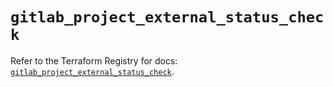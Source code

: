 # `gitlab_project_external_status_check`

Refer to the Terraform Registry for docs: [`gitlab_project_external_status_check`](https://registry.terraform.io/providers/gitlabhq/gitlab/18.5.0/docs/resources/project_external_status_check).
